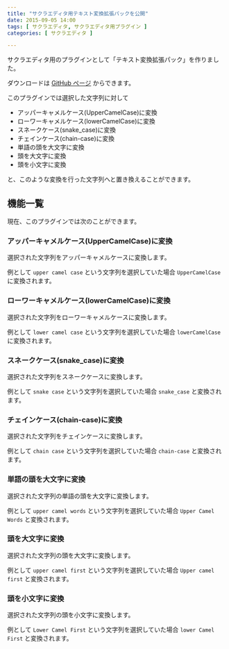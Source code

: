 ```yaml
---
title: "サクラエディタ用テキスト変換拡張パックを公開"
date: 2015-09-05 14:00
tags: [ サクラエディタ, サクラエディタ用プラグイン ]
categories: [ サクラエディタ ]

---
```


サクラエディタ用のプラグインとして「テキスト変換拡張パック」を作りました。

ダウンロードは [GitHub ページ](https://github.com/sharkpp/sakura-editor-plugin-text-convert-extension-pack) からできます。

このプラグインでは選択した文字列に対して

* アッパーキャメルケース(UpperCamelCase)に変換
* ローワーキャメルケース(lowerCamelCase)に変換
* スネークケース(snake_case)に変換
* チェインケース(chain-case)に変換
* 単語の頭を大文字に変換
* 頭を大文字に変換
* 頭を小文字に変換

と、このような変換を行った文字列へと置き換えることができます。

## 機能一覧

現在、このプラグインでは次のことができます。

### アッパーキャメルケース(UpperCamelCase)に変換

選択された文字列をアッパーキャメルケースに変換します。

例として `upper camel case` という文字列を選択していた場合 `UpperCamelCase` に変換されます。

### ローワーキャメルケース(lowerCamelCase)に変換

選択された文字列をローワーキャメルケースに変換します。

例として `lower camel case` という文字列を選択していた場合 `lowerCamelCase` に変換されます。

### スネークケース(snake_case)に変換

選択された文字列をスネークケースに変換します。

例として `snake case` という文字列を選択していた場合 `snake_case` と変換されます。

### チェインケース(chain-case)に変換

選択された文字列をチェインケースに変換します。

例として `chain case` という文字列を選択していた場合 `chain-case` と変換されます。

### 単語の頭を大文字に変換

選択された文字列の単語の頭を大文字に変換します。

例として `upper camel words` という文字列を選択していた場合 `Upper Camel Words` と変換されます。

### 頭を大文字に変換

選択された文字列の頭を大文字に変換します。

例として `upper camel first` という文字列を選択していた場合 `Upper camel first` と変換されます。

### 頭を小文字に変換

選択された文字列の頭を小文字に変換します。

例として `Lower Camel First` という文字列を選択していた場合 `lower Camel First` と変換されます。




